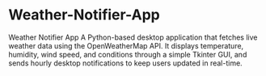 # Weather-Notifier-App
Weather Notifier App A Python-based desktop application that fetches live weather data using the OpenWeatherMap API. It displays temperature, humidity, wind speed, and conditions through a simple Tkinter GUI, and sends hourly desktop notifications to keep users updated in real-time.
